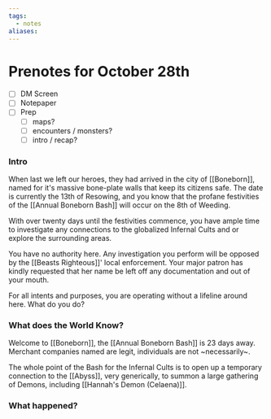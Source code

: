 ```yaml
---
tags:
  - notes
aliases:
---
```


# Prenotes for October 28th
- [ ] DM Screen
- [ ] Notepaper
- [ ] Prep
	- [ ] maps?
	- [ ] encounters / monsters?
	- [ ] intro / recap?

### Intro

When last we left our heroes, they had arrived in the city of [[Boneborn]], named for it's massive bone-plate walls that keep its citizens safe. The date is currently the 13th of Resowing, and you know that the profane festivities of the [[Annual Boneborn Bash]] will occur on the 8th of Weeding. 

With over twenty days until the festivities commence, you have ample time to investigate any connections to the globalized Infernal Cults and or explore the surrounding areas.

You have no authority here. Any investigation you perform will be opposed by the [[Beasts Righteous]]' local enforcement. Your major patron has kindly requested that her name be left off any documentation and out of your mouth. 

For all intents and purposes, you are operating without a lifeline around here. What do you do?

### What does the World Know?

Welcome to [[Boneborn]], the [[Annual Boneborn Bash]] is 23 days away. Merchant companies named are legit, individuals are not ~necessarily~.

The whole point of the Bash for the Infernal Cults is to open up a temporary connection to the [[Abyss]], very generically, to summon a large gathering of Demons, including [[Hannah's Demon (Celaena)]]. 



### What happened?